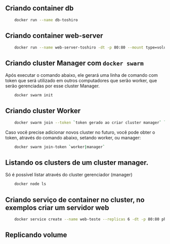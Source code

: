## Criando container db
```sh
    docker run --name db-toshiro 
```

## Criando container web-server
```sh
    docker run --name web-server-toshiro -dt -p 80:80 --mount type=volume,src=app,dst=/app/ webdevops/php-apache:alpine-php7
```

## Criando cluster Manager com `docker swarm`
Após executar o comando abaixo, ele gerará uma linha de comando com token que será utilizado em outros computadores que serão worker, que serão gerenciadas por esse cluster Manager.
```sh
    docker swarm init 
```

## Criando cluster Worker

```sh
    docker swarm join --token `token gerado ao criar cluster manager` `ip_cluster_manager`:2377
```

Caso você precise adicionar novos cluster no futuro, você pode obter o token, através do comando abaixo, setando worker, ou manager:
```sh
    docker swarm join-token `worker|manager`
```

## Listando os clusters de um cluster manager.
Só é possível listar através do cluster gerenciador (manager)
```sh
    docker node ls
```

## Criando serviço de container no cluster, no exemplos criar um servidor web
```sh
    docker service create --name web-teste --replicas 6 -dt -p 80:80 php-apache
```

## Replicando volume
```sh
    
```
